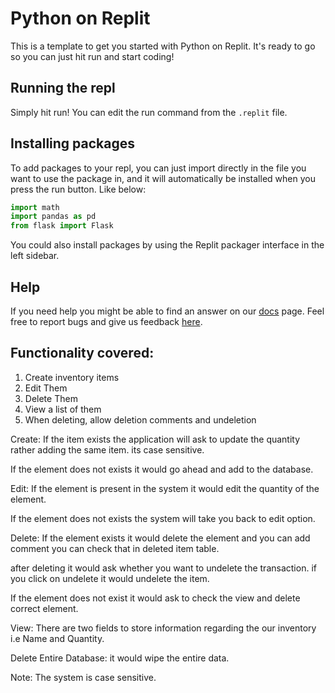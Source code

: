 # Python on Replit

This is a template to get you started with Python on Replit. It's ready to go so you can just hit run and start coding!

## Running the repl

Simply hit run! You can edit the run command from the `.replit` file.

## Installing packages

To add packages to your repl, you can just import directly in the file you want to use the package in, and it will automatically be installed when you press the run button. Like below:
```python
import math
import pandas as pd
from flask import Flask
```

You could also install packages by using the Replit packager interface in the left sidebar.

## Help

If you need help you might be able to find an answer on our [docs](https://docs.replit.com) page. Feel free to report bugs and give us feedback [here](https://replit.com/support).

## Functionality covered:

1. Create inventory items
2. Edit Them
3. Delete Them
4. View a list of them
5. When deleting, allow deletion comments and undeletion

Create:
If the item exists the application will ask to update the quantity rather adding the same item. its case sensitive.

If the element does not exists it would go ahead and add to the database.

Edit:
If the element is present in the system it would edit the quantity of the element.

If the element does not exists the system will take you back to edit option.


Delete:
If the element exists it would delete the element and you can add comment you can check that in deleted item table.

after deleting it would ask whether you want to undelete the transaction.
if you click on undelete it would undelete the item.


If the element does not exist it would ask to check the view and delete correct element.


View:
There are two fields to store information regarding the our inventory i.e Name and Quantity.

Delete Entire Database: it would wipe the entire data.

Note: The system is case sensitive.





